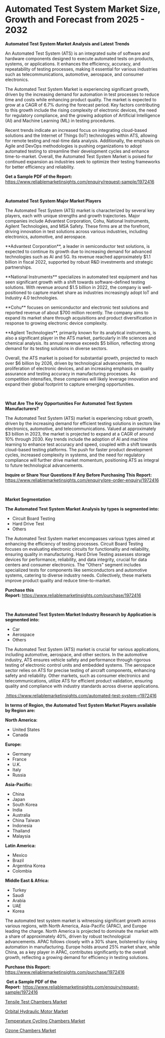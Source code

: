 <p><h1>Automated Test System Market Size, Growth and Forecast from 2025 - 2032</h1></p><p><strong>Automated Test System Market Analysis and Latest Trends</strong></p>
<p><p>An Automated Test System (ATS) is an integrated suite of software and hardware components designed to execute automated tests on products, systems, or applications. It enhances the efficiency, accuracy, and repeatability of testing processes, making it essential for various industries such as telecommunications, automotive, aerospace, and consumer electronics. </p><p>The Automated Test System Market is experiencing significant growth, driven by the increasing demand for automation in test processes to reduce time and costs while enhancing product quality. The market is expected to grow at a CAGR of 6.7% during the forecast period. Key factors contributing to this growth include the rising complexity of electronic devices, the need for regulatory compliance, and the growing adoption of Artificial Intelligence (AI) and Machine Learning (ML) in testing procedures.</p><p>Recent trends indicate an increased focus on integrating cloud-based solutions and the Internet of Things (IoT) technologies within ATS, allowing for remote testing and real-time data analysis. Additionally, the emphasis on Agile and DevOps methodologies is pushing organizations to adopt automated testing to streamline their development cycles and enhance time-to-market. Overall, the Automated Test System Market is poised for continued expansion as industries seek to optimize their testing frameworks for better efficiency and reliability.</p></p>
<p><strong>Get a Sample PDF of the Report:&nbsp;</strong> <a href="https://www.reliablemarketinsights.com/enquiry/request-sample/1972416?utm_campaign=1937&utm_medium=2&utm_source=Github&utm_content=ia&utm_term=10042025&utm_id=automated-test-system">https://www.reliablemarketinsights.com/enquiry/request-sample/1972416</a></p>
<p>&nbsp;</p>
<p><strong>Automated Test System Major Market Players</strong></p>
<p><p>The Automated Test System (ATS) market is characterized by several key players, each with unique strengths and growth trajectories. Major companies include Advantest Corporation, Cohu, National Instruments, Agilent Technologies, and MSA Safety. These firms are at the forefront, driving innovation in test solutions across various industries, including electronics, automotive, and aerospace.</p><p>**Advantest Corporation**, a leader in semiconductor test solutions, is expected to continue its growth due to increasing demand for advanced technologies such as AI and 5G. Its revenue reached approximately $1.1 billion in fiscal 2022, supported by robust R&D investments and strategic partnerships.</p><p>**National Instruments** specializes in automated test equipment and has seen significant growth with a shift towards software-defined testing solutions. With revenue around $1.5 billion in 2022, the company is well-positioned to capture market share as industries increasingly adopt IoT and Industry 4.0 technologies.</p><p>**Cohu** focuses on semiconductor and electronic test solutions and reported revenue of about $700 million recently. The company aims to expand its market share through acquisitions and product diversification in response to growing electronic device complexity.</p><p>**Agilent Technologies**, primarily known for its analytical instruments, is also a significant player in the ATS market, particularly in life sciences and chemical analysis. Its annual revenue exceeds $5 billion, reflecting strong demand for its testing solutions in diverse sectors.</p><p>Overall, the ATS market is poised for substantial growth, projected to reach over $6 billion by 2026, driven by technological advancements, the proliferation of electronic devices, and an increasing emphasis on quality assurance and testing accuracy in manufacturing processes. As competition intensifies, these companies will likely leverage innovation and expand their global footprint to capture emerging opportunities.</p></p>
<p>&nbsp;</p>
<p><strong>What Are The Key Opportunities For Automated Test System Manufacturers?</strong></p>
<p><p>The Automated Test System (ATS) market is experiencing robust growth, driven by the increasing demand for efficient testing solutions in sectors like electronics, automotive, and telecommunications. Valued at approximately $3 billion in 2023, the market is projected to expand at a CAGR of around 10% through 2030. Key trends include the adoption of AI and machine learning to enhance test accuracy and speed, coupled with a shift towards cloud-based testing platforms. The push for faster product development cycles, increased complexity in systems, and the need for regulatory compliance will further drive market momentum, positioning ATS as integral to future technological advancements.</p></p>
<p><strong>Inquire or Share Your Questions If Any Before Purchasing This Report:</strong> <a href="https://www.reliablemarketinsights.com/enquiry/pre-order-enquiry/1972416?utm_campaign=1937&utm_medium=2&utm_source=Github&utm_content=ia&utm_term=10042025&utm_id=automated-test-system">https://www.reliablemarketinsights.com/enquiry/pre-order-enquiry/1972416</a></p>
<p>&nbsp;</p>
<p><strong>Market Segmentation</strong></p>
<p><strong>The Automated Test System Market Analysis by types is segmented into:</strong></p>
<p><ul><li>Circuit Board Testing</li><li>Hard Drive Test</li><li>Others</li></ul></p>
<p><p>The Automated Test System market encompasses various types aimed at enhancing the efficiency of testing processes. Circuit Board Testing focuses on evaluating electronic circuits for functionality and reliability, ensuring quality in manufacturing. Hard Drive Testing assesses storage devices for performance, reliability, and data integrity, crucial for data centers and consumer electronics. The "Others" segment includes specialized tests for components like semiconductors and automotive systems, catering to diverse industry needs. Collectively, these markets improve product quality and reduce time-to-market.</p></p>
<p><strong>Purchase this Report:&nbsp;</strong><a href="https://www.reliablemarketinsights.com/purchase/1972416?utm_campaign=1937&utm_medium=2&utm_source=Github&utm_content=ia&utm_term=10042025&utm_id=automated-test-system">https://www.reliablemarketinsights.com/purchase/1972416</a></p>
<p>&nbsp;</p>
<p><strong>The Automated Test System Market Industry Research by Application is segmented into:</strong></p>
<p><ul><li>Car</li><li>Aerospace</li><li>Others</li></ul></p>
<p><p>The Automated Test System (ATS) market is crucial for various applications, including automotive, aerospace, and other sectors. In the automotive industry, ATS ensures vehicle safety and performance through rigorous testing of electronic control units and embedded systems. The aerospace sector relies on ATS for precise testing of aircraft components, enhancing safety and reliability. Other markets, such as consumer electronics and telecommunications, utilize ATS for efficient product validation, ensuring quality and compliance with industry standards across diverse applications.</p></p>
<p><a href="https://www.reliablemarketinsights.com/automated-test-system-r1972416?utm_campaign=1937&utm_medium=2&utm_source=Github&utm_content=ia&utm_term=10042025&utm_id=automated-test-system">&nbsp;https://www.reliablemarketinsights.com/automated-test-system-r1972416</a></p>
<p><strong>In terms of Region, the Automated Test System Market Players available by Region are:</strong></p>
<p>
    <p> <strong> North America: </strong>
        <ul>
            <li>United States</li>
            <li>Canada</li>
        </ul>
        </p> 
    <p> <strong> Europe: </strong>
        <ul>
            <li>Germany</li>
            <li>France</li>
            <li>U.K.</li>
            <li>Italy</li>
            <li>Russia</li>
        </ul>
        </p> 
    <p> <strong> Asia-Pacific: </strong>
        <ul>
            <li>China</li>
            <li>Japan</li>
            <li>South Korea</li>
            <li>India</li>
            <li>Australia</li>
            <li>China Taiwan</li>
            <li>Indonesia</li>
            <li>Thailand</li>
            <li>Malaysia</li>
        </ul>
        </p> 
    <p> <strong> Latin America: </strong>
        <ul>
            <li>Mexico</li>
            <li>Brazil</li>
            <li>Argentina Korea</li>
            <li>Colombia</li>
        </ul>
        </p> 
    <p> <strong> Middle East & Africa: </strong>
        <ul>
            <li>Turkey</li>
            <li>Saudi</li>
            <li>Arabia</li>
            <li>UAE</li>
            <li>Korea</li>
        </ul>
    </p>
    </p>
<p><p>The automated test system market is witnessing significant growth across various regions, with North America, Asia-Pacific (APAC), and Europe leading the charge. North America is projected to dominate the market with a share of approximately 40%, driven by robust technological advancements. APAC follows closely with a 30% share, bolstered by rising automation in manufacturing. Europe holds around 25% market share, while China, as a key player in APAC, contributes significantly to the overall growth, reflecting a growing demand for efficiency in testing solutions.</p></p>
<p><strong>Purchase this Report: </strong><a href="https://www.reliablemarketinsights.com/purchase/1972416?utm_campaign=1937&utm_medium=2&utm_source=Github&utm_content=ia&utm_term=10042025&utm_id=automated-test-system">https://www.reliablemarketinsights.com/purchase/1972416</a></p>
<p>&nbsp;<strong>Get a Sample PDF of the Report:&nbsp;&nbsp;</strong><a href="https://www.reliablemarketinsights.com/enquiry/request-sample/1972416?utm_campaign=1937&utm_medium=2&utm_source=Github&utm_content=ia&utm_term=10042025&utm_id=automated-test-system">https://www.reliablemarketinsights.com/enquiry/request-sample/1972416</a></p>
<p><strong></strong></p>
<p><p><a href="https://github.com/buenayankobl/Market-Research-Report-List-1/blob/main/tensile-test-chambers-market.md?utm_campaign=1937&utm_medium=2&utm_source=Github&utm_content=ia&utm_term=10042025&utm_id=automated-test-system">Tensile Test Chambers Market</a></p><p><a href="https://github.com/rakowpleetj1/Market-Research-Report-List-1/blob/main/orbital-hydraulic-motor-market.md?utm_campaign=1937&utm_medium=2&utm_source=Github&utm_content=ia&utm_term=10042025&utm_id=automated-test-system">Orbital Hydraulic Motor Market</a></p><p><a href="https://github.com/laingragle95/Market-Research-Report-List-1/blob/main/temperature-cycling-chambers-market.md?utm_campaign=1937&utm_medium=2&utm_source=Github&utm_content=ia&utm_term=10042025&utm_id=automated-test-system">Temperature Cycling Chambers Market</a></p><p><a href="https://github.com/uripeachrii/Market-Research-Report-List-1/blob/main/ozone-chambers-market.md?utm_campaign=1937&utm_medium=2&utm_source=Github&utm_content=ia&utm_term=10042025&utm_id=automated-test-system">Ozone Chambers Market</a></p></p>
